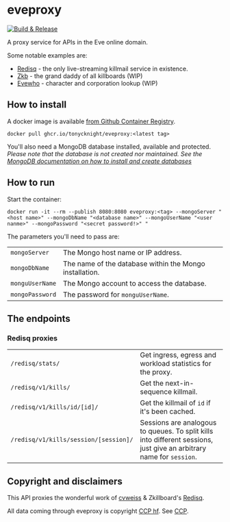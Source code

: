# eveproxy

[![Build & Release](https://github.com/tonycknight/eveproxy/actions/workflows/build.yml/badge.svg)](https://github.com/tonycknight/eveproxy/actions/workflows/build.yml)

A proxy service for APIs in the Eve online domain.

Some notable examples are:
- [Redisq](https://github.com/zKillboard/RedisQ) - the only live-streaming killmail service in existence.
- [Zkb](https://github.com/zKillboard/zKillboard) - the grand daddy of all killboards (WIP)
- [Evewho](https://github.com/zKillboard/evewho) - character and corporation lookup (WIP)

## How to install

A docker image is available [from Github Container Registry](https://github.com/users/tonycknight/packages/container/package/eveproxy).

```
docker pull ghcr.io/tonycknight/eveproxy:<latest tag>
```

You'll also need a MongoDB database installed, available and protected. _Please note that the database is not created nor maintained. See the [MongoDB documentation on how to install and create databases](https://www.mongodb.com/docs/manual/tutorial/getting-started/)_

## How to run

Start the container:

```
docker run -it --rm --publish 8080:8080 eveproxy:<tag> --mongoServer "<host name>" --mongoDbName "<database name>" --mongoUserName "<user nanme>" --mongoPassword "<secret password!>" "
```

The parameters you'll need to pass are:

| | |
| - | - |
| `mongoServer` | The Mongo host name or IP address. |
| `mongoDbName` | The name of the database within the Mongo installation. |
| `monguUserName` | The Mongo account to access the database. | 
| `mongoPassword` | The password for `monguUserName`. |


## The endpoints

### Redisq proxies

| | | 
| - | - |
| `/redisq/stats/` | Get ingress, egress and workload statistics for the proxy. |
| `/redisq/v1/kills/` | Get the next-in-sequence killmail. |
| `/redisq/v1/kills/id/[id]/` | Get the killmail of `id` if it's been cached. |
| `/redisq/v1/kills/session/[session]/` | Sessions are analogous to queues. To split kills into different sessions, just give an arbitrary name for `session`. |

## Copyright and disclaimers

This API proxies the wonderful work of [cvweiss](https://github.com/cvweiss) & Zkillboard's [Redisq](https://github.com/zKillboard/RedisQ).

All data coming through eveproxy is copyright [CCP hf](https://www.ccpgames.com/). See [CCP](CCP.md).

